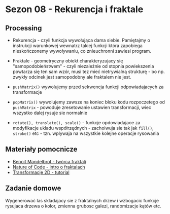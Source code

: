 # Sezon 08 - Rekurencja i fraktale

## Processing

- Rekurencja - czyli funkcja wywołująca dama siebie. Pamiętajmy o instrukcji warunkowej wewnatrz takiej funkcji która zapobiega nieskończonemy wywoływaniu, co znieuchronni zawiesi program.

- Fraktale - geometryczny obiekt charakteryzujacy się "samopodobieństwem" - czyli niezależnie od stopnia powiekszenia powtarza się ten sam wzór, musi tez mieć nietrywialną strukturę - bo np. zwykły odcinek jest samopodobny ale fraktalem nie jest.

- `pushMatrix()` wywolujemy przed sekwencja funkcji odpowiadajacych za transformacje

- `popMatrix()` wywolujemy zawsze na koniec bloku kodu rozpoczetego od `pushMatrix` - powoduje zresetowanie ustawien transformacji, wiec wszystko dalej rysuje sie normalnie
- `rotate(), translate(), scale()` - funkcje opdowiadajace za modyfikacje ukladu współrzędnych - zachoiwuja sie tak jak `fill()`, `stroke()` etc - tzn. wplywaja na wszystkie kolejne operacje rysowania


## Materiały pomocnicze

- [Benoit Mandelbrot - twórca fraktali](https://en.wikipedia.org/wiki/Benoit_Mandelbrot)
- [Nature of Code - intro o fraktalach](https://www.youtube.com/watch?v=-wiverLQl1Q)
- [Transformacje 2D - tutorial](https://processing.org/tutorials/transform2d/)


## Zadanie domowe

Wygenerować las skladajacy sie z fraktalnych drzew i wzbogacic funkcje rysujaca drzewa o kolor, zmienna grubosc galezi, randomizacje kątów etc.